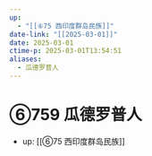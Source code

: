 ```yaml
---
up:
  - "[[⑥75 西印度群岛民族]]"
date-link: "[[2025-03-01]]"
date: 2025-03-01
ctime-p: 2025-03-01T13:54:51
aliases:
  - 瓜德罗普人
---
```


# ⑥759 瓜德罗普人

- up: [[⑥75 西印度群岛民族]]
